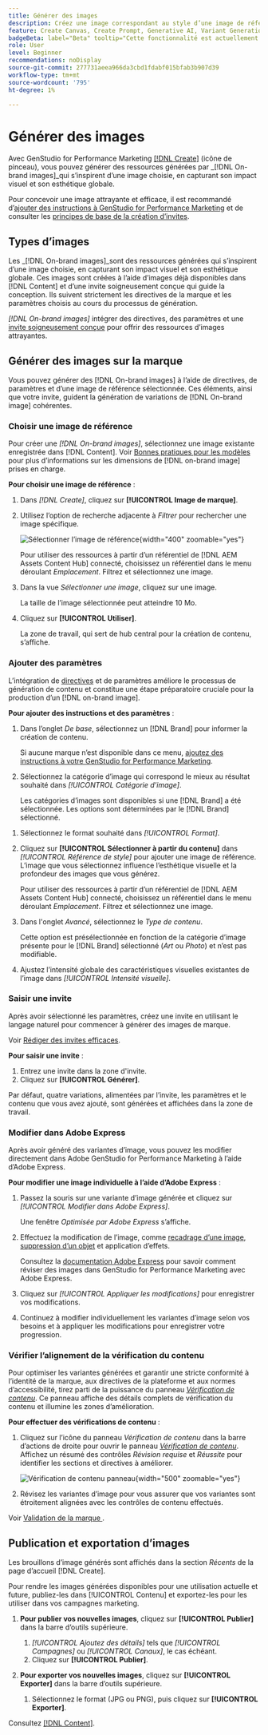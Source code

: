 ```yaml
---
title: Générer des images
description: Créez une image correspondant au style d’une image de référence dans Adobe [!DNL GenStudio] for Performance Marketing.
feature: Create Canvas, Create Prompt, Generative AI, Variant Generation, Content Generation
badgeBeta: label="Beta" tooltip="Cette fonctionnalité est actuellement disponible dans Beta, de sorte que certaines d’entre elles peuvent être limitées ou susceptibles d’être modifiées."
role: User
level: Beginner
recommendations: noDisplay
source-git-commit: 277731aeea966da3cbd1fdabf015bfab3b907d39
workflow-type: tm+mt
source-wordcount: '795'
ht-degree: 1%

---
```


# Générer des images

Avec GenStudio for Performance Marketing [[!DNL Create]](/help/user-guide/create/overview.md) (icône de pinceau), vous pouvez générer des ressources générées par _[!DNL On-brand images]_qui s’inspirent d’une image choisie, en capturant son impact visuel et son esthétique globale.<!-- [two types of images](#image-types) using GenStudio for Performance Marketing [[!DNL Create]](/help/user-guide/create/overview.md) (paintbrush icon)—_[!DNL On-brand images]_ and _[!DNL Similar images]_. -->

Pour concevoir une image attrayante et efficace, il est recommandé d’[ajouter des instructions à GenStudio for Performance Marketing](/help/user-guide/guidelines/add-guidelines.md) et de consulter les [principes de base de la création d’invites](/help/user-guide/effective-prompts.md).

## Types d’images

Les _[!DNL On-brand images]_sont des ressources générées qui s’inspirent d’une image choisie, en capturant son impact visuel et son esthétique globale. Ces images sont créées à l’aide d’images déjà disponibles dans [!DNL Content] et d’une invite soigneusement conçue qui guide la conception. Ils suivent strictement les directives de la marque et les paramètres choisis au cours du processus de génération.

_[!DNL On-brand images]_<!-- and _[!DNL Similar images]_ --> intégrer des directives, des paramètres et une [invite soigneusement conçue](/help/user-guide/effective-prompts.md) pour offrir des ressources d’images attrayantes.

<!-- * _[!DNL Similar images]_—Image assets created with strong similarity to an existing selected image available in [!DNL Content]. When generating similar images, GenStudio for Performance Marketing redesigns the selected image, giving slight variations on the content to provide variety and nuance. -->

## Générer des images sur la marque

Vous pouvez générer des [!DNL On-brand images] à l’aide de directives, de paramètres et d’une image de référence sélectionnée. Ces éléments, ainsi que votre invite, guident la génération de variations de [!DNL On-brand image] cohérentes.

### Choisir une image de référence

Pour créer une _[!DNL On-brand images]_, sélectionnez une image existante enregistrée dans [!DNL Content]. Voir [ Bonnes pratiques pour les modèles ](/help/user-guide/content/best-practices-for-templates.md#follow-channel-specific-template-guidelines) pour plus d’informations sur les dimensions de [!DNL on-brand image] prises en charge.

**Pour choisir une image de référence** :

1. Dans _[!DNL Create]_, cliquez sur **[!UICONTROL Image de marque]**.
1. Utilisez l’option de recherche adjacente à _Filtrer_ pour rechercher une image spécifique.

   ![Sélectionner l’image de référence](/help/assets/select-img.png){width="400" zoomable="yes"}

   Pour utiliser des ressources à partir d’un référentiel de [!DNL AEM Assets Content Hub] connecté, choisissez un référentiel dans le menu déroulant _Emplacement_. Filtrez et sélectionnez une image.

1. Dans la vue _Sélectionner une image_, cliquez sur une image.

   La taille de l’image sélectionnée peut atteindre 10 Mo.

1. Cliquez sur **[!UICONTROL Utiliser]**.

   La zone de travail, qui sert de hub central pour la création de contenu, s’affiche.

### Ajouter des paramètres

L’intégration de [directives](/help/user-guide/guidelines/overview.md) et de paramètres améliore le processus de génération de contenu et constitue une étape préparatoire cruciale pour la production d’un [!DNL on-brand image].

**Pour ajouter des instructions et des paramètres** :

1. Dans l’onglet _De base_, sélectionnez un [!DNL Brand] pour informer la création de contenu.

   Si aucune marque n’est disponible dans ce menu, [ajoutez des instructions à votre GenStudio for Performance Marketing](/help/user-guide/guidelines/add-guidelines.md).

1. Sélectionnez la catégorie d’image qui correspond le mieux au résultat souhaité dans _[!UICONTROL Catégorie d’image]_.

   Les catégories d’images sont disponibles si une [!DNL Brand] a été sélectionnée. Les options sont déterminées par le [!DNL Brand] sélectionné.

<!-- 1. _(Optional)_ Select a custom model from _[!UICONTROL Model]_.

   Models are available if you access to [custom models in Firefly](https://adobedx.slack.com/archives/CMF1JGMLY/p1743534402774569). The _Models_ list will be blank if you do not have access. -->

1. Sélectionnez le format souhaité dans _[!UICONTROL Format]_.
1. Cliquez sur **[!UICONTROL Sélectionner à partir du contenu]** dans _[!UICONTROL Référence de style]_ pour ajouter une image de référence. L’image que vous sélectionnez influence l’esthétique visuelle et la profondeur des images que vous générez.

   Pour utiliser des ressources à partir d’un référentiel de [!DNL AEM Assets Content Hub] connecté, choisissez un référentiel dans le menu déroulant _Emplacement_. Filtrez et sélectionnez une image.

1. Dans l&#39;onglet _Avancé_, sélectionnez le _Type de contenu_.

   Cette option est présélectionnée en fonction de la catégorie d’image présente pour le [!DNL Brand] sélectionné (_Art_ ou _Photo_) et n’est pas modifiable.

1. Ajustez l’intensité globale des caractéristiques visuelles existantes de l’image dans _[!UICONTROL Intensité visuelle]_.

### Saisir une invite

Après avoir sélectionné les paramètres, créez une invite en utilisant le langage naturel pour commencer à générer des images de marque.

Voir [Rédiger des invites efficaces](/help/user-guide/effective-prompts.md).

**Pour saisir une invite** :

1. Entrez une invite dans la zone d&#39;invite.
1. Cliquez sur **[!UICONTROL Générer]**.

Par défaut, quatre variations, alimentées par l’invite, les paramètres et le contenu que vous avez ajouté, sont générées et affichées dans la zone de travail.

### Modifier dans Adobe Express

Après avoir généré des variantes d’image, vous pouvez les modifier directement dans Adobe GenStudio for Performance Marketing à l’aide d’Adobe Express.

**Pour modifier une image individuelle à l’aide d’Adobe Express** :

1. Passez la souris sur une variante d’image générée et cliquez sur _[!UICONTROL Modifier dans Adobe Express]_.

   Une fenêtre _Optimisée par Adobe Express_ s’affiche.

1. Effectuez la modification de l’image, comme [recadrage d’une image](https://helpx.adobe.com/express/create-and-edit-images/edit-images/crop-images.html), [suppression d’un objet](https://helpx.adobe.com/express/create-and-edit-images/create-and-modify-with-generative-ai/remove-objects-generative-fill.html) et application d’effets.

   Consultez la [documentation Adobe Express](https://helpx.adobe.com/express/user-guide.html) pour savoir comment réviser des images dans GenStudio for Performance Marketing avec Adobe Express.

1. Cliquez sur _[!UICONTROL Appliquer les modifications]_ pour enregistrer vos modifications.
1. Continuez à modifier individuellement les variantes d’image selon vos besoins et à appliquer les modifications pour enregistrer votre progression.

### Vérifier l’alignement de la vérification du contenu

Pour optimiser les variantes générées et garantir une stricte conformité à l’identité de la marque, aux directives de la plateforme et aux normes d’accessibilité, tirez parti de la puissance du panneau [_Vérification de contenu_](/help/user-guide/guidelines/brand-validation.md#content-check-panel). Ce panneau affiche des détails complets de vérification du contenu et illumine les zones d’amélioration.

**Pour effectuer des vérifications de contenu** :

1. Cliquez sur l’icône du panneau _Vérification de contenu_ dans la barre d’actions de droite pour ouvrir le panneau [_Vérification de contenu_](/help/user-guide/guidelines/brand-validation.md#content-check-panel). Affichez un résumé des contrôles *Révision requise* et *Réussite* pour identifier les sections et directives à améliorer.

   ![_Vérification de contenu_ panneau](/help/assets/content-check-img.png){width="500" zoomable="yes"}

1. Révisez les variantes d’image pour vous assurer que vos variantes sont étroitement alignées avec les contrôles de contenu effectués.

Voir [ Validation de la marque ](/help/user-guide/guidelines/brand-validation.md).

<!-- ## Generate Similar images

You can quickly generate images similar to a selected image within [!DNL Content] from the [!DNL Create] home.

**To create _[!DNL Similar images]_**:

1. In _[!DNL Create]_, click **[!UICONTROL Similar images]**.
1. Use the search option, adjacent to _Filter_, to find a specific image.

   To use assets from a connected [!DNL AEM Assets Content Hub] repository, choose a repository from the _Location_ drop-down menu. Filter and select one image.

1. In the _Select image_ view, click on an image.
1. Click **[!UICONTROL Use]**.

   The Canvas, which serves as the central hub for content creation, is displayed. Four image variations similar to the original selected image appear.

   ![Generate similar images](/help/assets/generate-similar.png){width="400" zoomable="yes"} -->

## Publication et exportation d’images

Les brouillons d’image générés sont affichés dans la section _Récents_ de la page d’accueil [!DNL Create].

Pour rendre les images générées disponibles pour une utilisation actuelle et future, publiez-les dans [!UICONTROL Contenu] et exportez-les pour les utiliser dans vos campagnes marketing.

1. **Pour publier vos nouvelles images**, cliquez sur **[!UICONTROL Publier]** dans la barre d’outils supérieure.
   1. _[!UICONTROL Ajoutez des détails]_ tels que _[!UICONTROL Campagnes]_ ou _[!UICONTROL Canaux]_, le cas échéant.
   1. Cliquez sur **[!UICONTROL Publier]**.

1. **Pour exporter vos nouvelles images**, cliquez sur **[!UICONTROL Exporter]** dans la barre d’outils supérieure.
   1. Sélectionnez le format (JPG ou PNG), puis cliquez sur **[!UICONTROL Exporter]**.

Consultez [[!DNL Content]](/help/user-guide/content/overview.md#search-and-find-approved-content).
